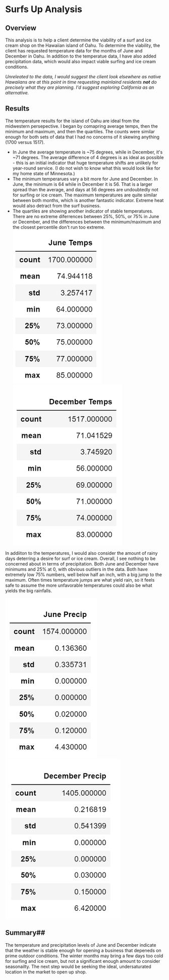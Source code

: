 # Surfs Up Analysis #

## Overview ## 
This analysis is to help a client determine the viability of a surf and ice cream shop on the Hawaiian island of Oahu. To determine the viability, the client has requested temperature data for the months of June and December in Oahu. In addition to the temperatue data, I have also added precipitation data, which would also impact viable surfing and ice cream conditions.

*Unreleated to the data, I would suggest the client look elsewhere as native Hawaiians are at this point in time requesting mainlaind residents **not** do precisely what they are planning. I'd suggest exploring California as an alternative.*

## Results ##
The temperature results for the island of Oahu are ideal from the midwestern persepective. I began by comapring average temps, then the minimum and maximum, and then the quartiles. The counts were similar enough for both sets of data that I had no concerns of it skewing anything (1700 versus 1517).

  * In June the average temperature is ~75 degrees, while in December, it's ~71 degrees. The average difference of 4 degrees is as ideal as possible - this is an initial indicator that huge temperature shifts are unlikely for year-round service. (I do not wish to know what this would look like for my home state of Minnesota.)
  * The minimum temperarues vary a bit more for June and December. In June, the minimum is 64 while in December it is 56. That is a larger spread than the average, and days at 56 degrees are undoubtedly not for surfing or ice cream. The maximum temperatures are quite similar between both months, which is another fantastic indicator. Extreme heat would also detract from the surf business.
  * The quartiles are showing another indicator of stable temperatures. There are no extreme diferrences between 25%, 50%, or 75% in June or December, and the differences between the minimum/maximum and the closest percentile don't run too extreme.
![June Temp](https://github.com/TRACIE-F/surfs_up/blob/main/Resources/June%20Temps.png)
![Dec Temp](https://github.com/TRACIE-F/surfs_up/blob/main/Resources/Dec%20Temps.png)

In addiiton to the temperatures, I would also consider the amount of rainy days deterring a desire for surf or ice cream. Overall, I see nothing to be concerned about in terms of precipitation. Both June and December have minimums and 25% at 0, with obvious outliers in the data. Both have extremely low 75% numbers, well below half an inch, with a big jump to the maximum. Often times temperature jumps are what yield rain, so it feels safe to assume the more unfavorable temperatures could also be what yields the big rainfalls.

![June Precip](https://github.com/TRACIE-F/surfs_up/blob/main/Resources/June%20Precip.png)
![Dec Precip](https://github.com/TRACIE-F/surfs_up/blob/main/Resources/Dec%20Precip.png)

## Summary##
The temperature and precipitation levels of June and December indicate that the weather is stable enough for opening a business that depeneds on prime outdoor conditions. The winter months may bring a few days too cold for surfing and ice cream, but not a significant enough amount to consider seasonailty. The next step would be seeking the ideal, undersaturated location in the market to open up shop. 
